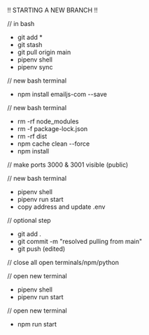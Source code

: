 !! STARTING A NEW BRANCH !!

// in bash
- git add *
- git stash
- git pull origin main
- pipenv shell
- pipenv sync

// new bash terminal
- npm install emailjs-com --save

// new bash terminal
- rm -rf node_modules
- rm -f package-lock.json
- rm -rf dist
- npm cache clean --force
- npm install

// make ports 3000 & 3001 visible (public)

// new bash terminal
- pipenv shell
- pipenv run start
- copy address and update .env

// optional step
- git add .
- git commit -m "resolved pulling from main"
- git push (edited) 

// close all open terminals/npm/python

// open new terminal
- pipenv shell
- pipenv run start

// open new terminal
- npm run start
